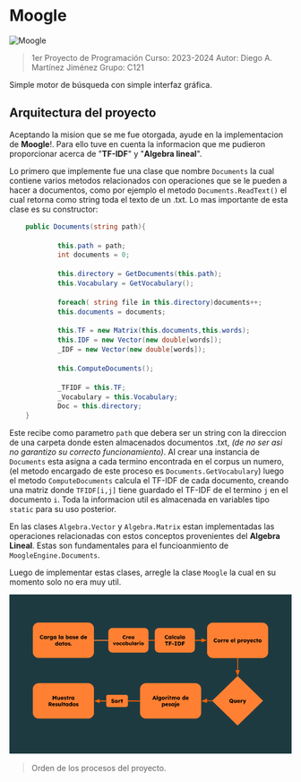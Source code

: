 # Moogle

![Moogle](moogle.png)
> 1er Proyecto de Programación
> Curso: 2023-2024
> Autor: Diego A. Martínez Jiménez
> Grupo: C121

Simple motor de búsqueda con simple interfaz gráfica.

## Arquitectura del proyecto

Aceptando la mision que se me fue otorgada, ayude en la implementacion de **Moogle**!. Para ello tuve en cuenta la informacion que me pudieron proporcionar acerca de "**TF-IDF**" y "**Algebra lineal**".

Lo primero que implemente fue una clase que nombre `Documents` la cual contiene varios metodos relacionados con operaciones que se le pueden a hacer a documentos, como por ejemplo el metodo `Documents.ReadText()` el cual retorna como string toda el texto de un .txt. Lo mas importante de esta clase es su constructor:

```cs
    public Documents(string path){

            this.path = path;
            int documents = 0;
            
            this.directory = GetDocuments(this.path);
            this.Vocabulary = GetVocabulary();

            foreach( string file in this.directory)documents++;
            this.documents = documents;
            
            this.TF = new Matrix(this.documents,this.words);
            this.IDF = new Vector(new double[words]);
            _IDF = new Vector(new double[words]);

            this.ComputeDocuments();

            _TFIDF = this.TF;
            _Vocabulary = this.Vocabulary;
            Doc = this.directory;
    }
```

Este recibe como parametro `path` que debera ser un string con la direccion de una carpeta donde esten almacenados documentos .txt, _(de no ser asi no garantizo su correcto funcionamiento)_. Al crear una instancia de `Documents` esta asigna a cada termino encontrada en el corpus un numero, (el metodo encargado de este proceso es `Documents.GetVocabulary`) luego el metodo `ComputeDocuments` calcula el TF-IDF de cada documento, creando una matriz donde `TFIDF[i,j]` tiene guardado el TF-IDF de el termino `j` en el documento `i`. Toda la informacion util es almacenada en variables tipo `static` para su uso posterior.

En las clases `Algebra.Vector` y `Algebra.Matrix` estan implementadas las operaciones relacionadas con estos conceptos provenientes del **Algebra Lineal**. Estas son fundamentales para el funcioanmiento de `MoogleEngine.Documents`.

Luego de implementar estas clases, arregle la clase `Moogle` la cual en su momento solo no era muy util.

![Grafico de procesos](Project.png)
>Orden de los procesos del proyecto.
